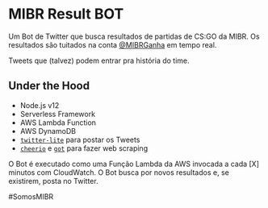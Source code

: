 # MIBR Result BOT
Um Bot de Twitter que busca resultados de partidas de CS:GO da MIBR. Os resultados são tuitados na conta [@MIBRGanha](https://twitter.com/MIBRGanha) em tempo real.

Tweets que (talvez) podem entrar pra história do time.

## Under the Hood

- Node.js v12
- Serverless Framework
- AWS Lambda Function
- AWS DynamoDB
- [`twitter-lite`](https://www.npmjs.com/package/twitter-lite) para postar os Tweets
- [`cheerio`](https://www.npmjs.com/package/cheerio) e [`got`](https://www.npmjs.com/package/got) para fazer web scraping

O Bot é executado como uma Função Lambda da AWS invocada a cada [X] minutos com CloudWatch. O Bot busca por novos resultados e, se existirem, posta no Twitter.

#SomosMIBR

